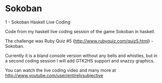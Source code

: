 Sokoban
=======

1 - Sokoban Haskell Live Coding

Code from my haskell live coding session of the game Sokoban in haskell.

The challenge was Ruby Quiz #5 (http://www.rubyquiz.com/quiz5.html) - Sokoban.

Currently it is a bland console version without any bells and whistles, but in a second coding session I will add GTK2HS support and snazzy graphics.

You can watch the live coding video and many more at http://www.youtube.com/user/entirelysubjective


